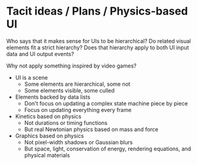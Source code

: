# Tacit ideas / Plans / Physics-based UI

Who says that it makes sense for UIs to be hierarchical? Do related visual elements fit a strict hierarchy? Does that hierarchy apply to both UI input data and UI output events?

Why not apply something inspired by video games?

* UI is a scene
  * Some elements are hierarchical, some not
  * Some elements visible, some culled
* Elements backed by data lists
  * Don't focus on updating a complex state machine piece by piece
  * Focus on updating everything every frame
* Kinetics based on physics
  * Not durations or timing functions
  * But real Newtonian physics based on mass and force
* Graphics based on physics
  * Not pixel-width shadows or Gaussian blurs
  * But space, light, conservation of energy, rendering equations, and physical materials
